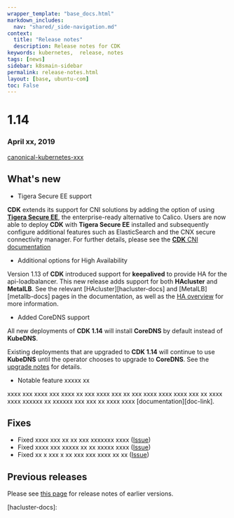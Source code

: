 ```yaml
---
wrapper_template: "base_docs.html"
markdown_includes:
  nav: "shared/_side-navigation.md"
context:
  title: "Release notes"
  description: Release notes for CDK
keywords: kubernetes,  release, notes
tags: [news]
sidebar: k8smain-sidebar
permalink: release-notes.html
layout: [base, ubuntu-com]
toc: False
---
```


# 1.14

### April xx, 2019

 [canonical-kubernetes-xxx][bundle]

## What's new

- Tigera Secure EE support

**CDK** extends its support for CNI solutions by adding the option of using
[**Tigera Secure EE**][tigera-home], the enterprise-ready alternative to Calico. Users are now able
to deploy **CDK** with **Tigera Secure EE** installed and subsequently configure additional
features such as ElasticSearch and the CNX secure connectivity manager. For further
details, please see the [**CDK** CNI documentation][tigera-docs]

- Additional options for High Availability

Version 1.13 of **CDK** introduced support for **keepalived** to provide HA for the 
api-loadbalancer. This new release adds support for both **HAcluster** and **MetalLB**. See 
the relevant [HAcluster][hacluster-docs] and [MetalLB][metallb-docs] pages in the
documentation, as well as the [HA overview][haoverview] for more information. 

- Added CoreDNS support

All new deployments of **CDK 1.14** will install **CoreDNS** by
default instead of **KubeDNS**.

Existing deployments that are upgraded to **CDK 1.14** will
continue to use **KubeDNS** until the operator chooses to upgrade to
**CoreDNS**. See the [upgrade notes][upgrade-notes] for details.

- Notable feature xxxxx xx

xxxx xxx xxxx xxx xxxx xx xxx xxxx xxx xx xxx xxxx xxxx xxxx xxx xx xxxx xxxx xxxxxx xx
xxxxxx xxx xxx xx xxxx xxxx  [documentation][doc-link].

## Fixes

- Fixed xxxx xxx xx xx xxx xxxxxxx xxxx ([Issue](https://bugs.launchpad.net/charmed-kubernetes/))
- Fixed xxxx xxx xxxxx xx xx xxxxx xxxx ([Issue](https://bugs.launchpad.net/charmed-kubernetes/))
- Fixed xx x xxx x xx xxx xxx xxxx xx xx ([Issue](https://bugs.launchpad.net/charmed-kubernetes/))

## Previous releases

Please see [this page][historic] for release notes of earlier versions.

<!--LINKS-->
[upgrade-notes]: /kubernetes/docs/upgrade-notes
[bundle]: https://api.jujucharms.com/charmstore/v5/canonical-kubernetes-xxx/archive/bundle.yaml
[historic]: /kubernetes/docs/release-notes-historic
[tigera-home]: https://www.tigera.io/tigera-secure-ee/
[tigera-docs]: /kubernetes/docs/cni-tigera
[haoverview]:
[metallb-docs]:
[hacluster-docs]:
